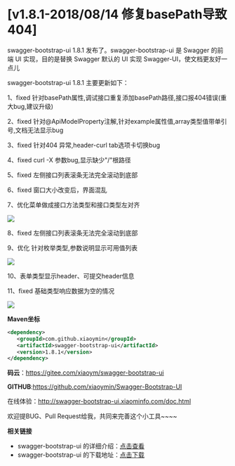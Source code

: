 # [v1.8.1-2018/08/14 修复basePath导致404]

swagger-bootstrap-ui 1.8.1 发布了。swagger-bootstrap-ui 是 Swagger 的前端 UI 实现，目的是替换 Swagger 默认的 UI 实现 Swagger-UI，使文档更友好一点儿 

swagger-bootstrap-ui 1.8.1 主要更新如下：

1、fixed 针对basePath属性,调试接口重复添加basePath路径,接口报404错误(重大bug,建议升级)

2、fixed 针对@ApiModelProperty注解,针对example属性值,array类型值带单引号,文档无法显示bug

3、fixed 针对404 异常,header-curl tab选项卡切换bug

4、fixed curl -X 参数bug,显示缺少"/"根路径

5、fixed 左侧接口列表滚条无法完全滚动到底部

6、fixed 窗口大小改变后，界面混乱

7、优化菜单做成接口方法类型和接口类型左对齐

![](/knife4j/images/blog/swagger-bootstrap-ui-1.8.1-issue/left.png)

8、fixed 左侧接口列表滚条无法完全滚动到底部 

9、优化 针对枚举类型,参数说明显示可用值列表

![](/knife4j/images/blog/swagger-bootstrap-ui-1.8.1-issue/enum.png)

10、表单类型显示header、可提交header信息

11、fixed 基础类型响应数据为空的情况

![](/knife4j/images/blog/swagger-bootstrap-ui-1.8.1-issue/basic.png)



**Maven坐标**

```xml
<dependency>
   <groupId>com.github.xiaoymin</groupId>
   <artifactId>swagger-bootstrap-ui</artifactId>
   <version>1.8.1</version>
</dependency>
```
**码云**：https://gitee.com/xiaoym/swagger-bootstrap-ui

**GITHUB**:https://github.com/xiaoymin/Swagger-Bootstrap-UI

在线体验：<http://swagger-bootstrap-ui.xiaominfo.com/doc.html> 

欢迎提BUG、Pull Request给我，共同来完善这个小工具~~~~

**相关链接**

- swagger-bootstrap-ui 的详细介绍：[点击查看](https://www.oschina.net/p/swagger-bootstrap-ui)
- swagger-bootstrap-ui 的下载地址：[点击下载](https://git.oschina.net/xiaoym/swagger-bootstrap-ui/releases)